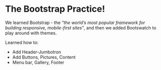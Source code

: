 # The Bootstrap Practice!
 We learned Bootstrap - the <i>"the world’s most popular framework for building responsive, mobile-first sites"</i>, and then we added Bootswatch to play around with themes.
 <p>
 Learned how to:
 <br>
 <ul>
  <li>Add Header-Jumbotron</li>
  <li>Add Buttons, Pictures, Content</li>
  <li>Menu bar, Gallery, Footer</li>
 </ul>
 </p>
